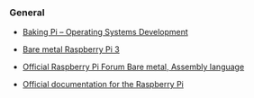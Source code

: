 ### General

* [Baking Pi – Operating Systems Development](http://www.cl.cam.ac.uk/projects/raspberrypi/tutorials/os/)

* [Bare metal Raspberry Pi 3](https://github.com/bztsrc/raspi3-tutorial)

* [Official Raspberry Pi Forum Bare metal, Assembly language](https://www.raspberrypi.org/forums/viewforum.php?f=72)

* [Official documentation for the Raspberry Pi](https://github.com/raspberrypi/documentation)
